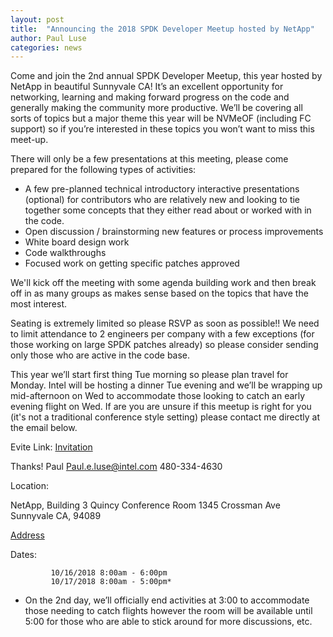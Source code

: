 ```yaml
---
layout: post
title:  "Announcing the 2018 SPDK Developer Meetup hosted by NetApp"
author: Paul Luse
categories: news
---
```


Come and join the 2nd annual SPDK Developer Meetup, this year hosted by NetApp in beautiful Sunnyvale CA! It’s an excellent opportunity for networking, learning and making forward progress on the code and generally making the community more productive. We’ll be covering all sorts of topics but a major theme this year will be NVMeOF (including FC support) so if you’re interested in these topics you won’t want to miss this meet-up.

There will only be a few presentations at this meeting, please come prepared for the following types of activities:

* A few pre-planned technical introductory interactive presentations (optional) for contributors who are relatively new and looking to tie together some concepts that they either read about or worked with in the code.
* Open discussion / brainstorming new features or process improvements
* White board design work
* Code walkthroughs
* Focused work on getting specific patches approved

We'll kick off the meeting with some agenda building work and then break off in as many groups as makes sense based on the topics that have the most interest.

Seating is extremely limited so please RSVP as soon as possible!! We need to limit attendance to 2 engineers per company with a few exceptions (for those working on large SPDK patches already) so please consider sending only those who are active in the code base.

This year we’ll start first thing Tue morning so please plan travel for Monday.  Intel will be hosting a dinner Tue evening and we’ll be wrapping up mid-afternoon on Wed to accommodate those looking to catch an early evening flight on Wed.  If are you are unsure if this meetup is right for you (it's not a traditional conference style setting) please contact me directly at the email below.

Evite Link: [Invitation](http://evite.me/A5p515Tqzy)

Thanks!
Paul
Paul.e.luse@intel.com
480-334-4630

Location:

NetApp, Building 3
Quincy Conference Room
1345 Crossman Ave
Sunnyvale CA, 94089

[Address](https://goo.gl/maps/v8d8axmh5jT2)

Dates:

             10/16/2018 8:00am - 6:00pm
             10/17/2018 8:00am - 5:00pm*

* On the 2nd day, we’ll officially end activities at 3:00 to accommodate those needing to catch flights however the room will be available until 5:00 for those who are able to stick around for more discussions, etc.
